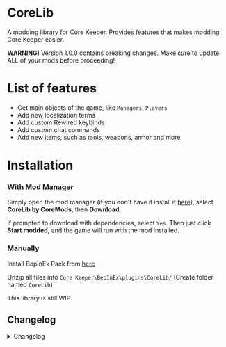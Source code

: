 # CoreLib
A modding library for Core Keeper. Provides features that makes modding Core Keeper easier.

**WARNING!** Version 1.0.0 contains breaking changes. Make sure to update ALL of your mods before proceeding!

# List of features
- Get main objects of the game, like `Managers`, `Players`
- Add new localization terms
- Add custom Rewired keybinds
- Add custom chat commands
- Add new items, such as tools, weapons, armor and more

# Installation
### With Mod Manager

Simply open the mod manager (if you don't have it install it [here](https://dsp.thunderstore.io/package/ebkr/r2modman/)), select **CoreLib by CoreMods**, then **Download**.

If prompted to download with dependencies, select `Yes`.
Then just click **Start modded**, and the game will run with the mod installed.

### Manually
Install BepInEx Pack from [here](https://core-keeper.thunderstore.io/package/BepInEx/BepInExPack_Core_Keeper/)<br/>

Unzip all files into `Core Keeper\BepInEx\plugins\CoreLib/` (Create folder named `CoreLib`)<br/>

This library is still WIP.

## Changelog
<details>
<summary>Changelog</summary>

### v1.0.0
**WARNING!** This version contains breaking changes. Make sure to update ALL of your mods before proceeding!
- Refactor project structure. Now using submodules.
- Localization, Rewired keybinds are moved into their own submodule
- Added Chat commands submodule
- Added Custom Entity submodule

### v0.1.1
- Now supports dedicated servers

### v0.1.0
- Added Localization helper class
- Added RewiredKeybinds helper class
- Improve README

### v0.0.1
- Initial Release
</details>
